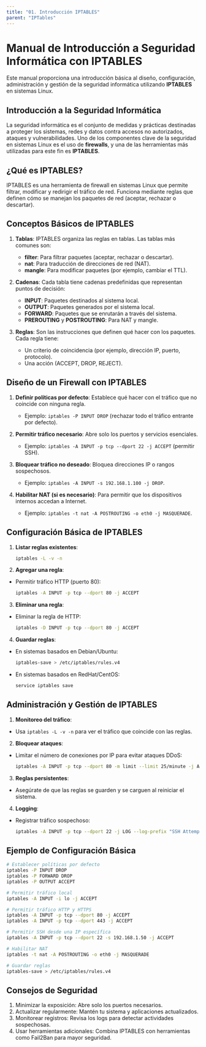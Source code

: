 ```yaml
---
title: "01. Introducción IPTABLES"
parent: "IPTables"
---
```



# Manual de Introducción a Seguridad Informática con IPTABLES

Este manual proporciona una introducción básica al diseño, configuración, administración y gestión de la seguridad informática utilizando **IPTABLES** en sistemas Linux.


## **Introducción a la Seguridad Informática**

La seguridad informática es el conjunto de medidas y prácticas destinadas a proteger los sistemas, redes y datos contra accesos no autorizados, ataques y vulnerabilidades. Uno de los componentes clave de la seguridad en sistemas Linux es el uso de **firewalls**, y una de las herramientas más utilizadas para este fin es **IPTABLES**.


## **¿Qué es IPTABLES?**

IPTABLES es una herramienta de firewall en sistemas Linux que permite filtrar, modificar y redirigir el tráfico de red. Funciona mediante reglas que definen cómo se manejan los paquetes de red (aceptar, rechazar o descartar).



## **Conceptos Básicos de IPTABLES**

1. **Tablas**: IPTABLES organiza las reglas en tablas. Las tablas más comunes son:
   - **filter**: Para filtrar paquetes (aceptar, rechazar o descartar).
   - **nat**: Para traducción de direcciones de red (NAT).
   - **mangle**: Para modificar paquetes (por ejemplo, cambiar el TTL).

2. **Cadenas**: Cada tabla tiene cadenas predefinidas que representan puntos de decisión:
   - **INPUT**: Paquetes destinados al sistema local.
   - **OUTPUT**: Paquetes generados por el sistema local.
   - **FORWARD**: Paquetes que se enrutarán a través del sistema.
   - **PREROUTING** y **POSTROUTING**: Para NAT y mangle.

3. **Reglas**: Son las instrucciones que definen qué hacer con los paquetes. Cada regla tiene:
   - Un criterio de coincidencia (por ejemplo, dirección IP, puerto, protocolo).
   - Una acción (ACCEPT, DROP, REJECT).


## **Diseño de un Firewall con IPTABLES**

1. **Definir políticas por defecto**: Establece qué hacer con el tráfico que no coincide con ninguna regla.
   - Ejemplo: `iptables -P INPUT DROP` (rechazar todo el tráfico entrante por defecto).

2. **Permitir tráfico necesario**: Abre solo los puertos y servicios esenciales.
   - Ejemplo: `iptables -A INPUT -p tcp --dport 22 -j ACCEPT` (permitir SSH).

3. **Bloquear tráfico no deseado**: Bloquea direcciones IP o rangos sospechosos.
   - Ejemplo: `iptables -A INPUT -s 192.168.1.100 -j DROP`.

4. **Habilitar NAT (si es necesario)**: Para permitir que los dispositivos internos accedan a Internet.
   - Ejemplo: `iptables -t nat -A POSTROUTING -o eth0 -j MASQUERADE`.


## **Configuración Básica de IPTABLES**

1. **Listar reglas existentes**:
    ```bash
    iptables -L -v -n
1. **Agregar una regla**:
+ Permitir tráfico HTTP (puerto 80):
    ```bash
    iptables -A INPUT -p tcp --dport 80 -j ACCEPT
3. **Eliminar una regla**:
+ Eliminar la regla de HTTP:
    ```bash
    iptables -D INPUT -p tcp --dport 80 -j ACCEPT
4. **Guardar reglas**:
+ En sistemas basados en Debian/Ubuntu:
    ```bash
    iptables-save > /etc/iptables/rules.v4
+ En sistemas basados en RedHat/CentOS:
    ```bash
    service iptables save

## **Administración y Gestión de IPTABLES**

1. **Monitoreo del tráfico**:
- Usa `iptables -L -v -n` para ver el tráfico que coincide con las reglas.

2. **Bloquear ataques**:
- Limitar el número de conexiones por IP para evitar ataques DDoS:
   ```bash
   iptables -A INPUT -p tcp --dport 80 -m limit --limit 25/minute -j ACCEPT
   ```

3. **Reglas persistentes**:
- Asegúrate de que las reglas se guarden y se carguen al reiniciar el sistema.

4. **Logging**:
- Registrar tráfico sospechoso:
   ```bash
   iptables -A INPUT -p tcp --dport 22 -j LOG --log-prefix "SSH Attempt: "
   ```

## **Ejemplo de Configuración Básica**

```bash
# Establecer políticas por defecto
iptables -P INPUT DROP
iptables -P FORWARD DROP
iptables -P OUTPUT ACCEPT

# Permitir tráfico local
iptables -A INPUT -i lo -j ACCEPT

# Permitir tráfico HTTP y HTTPS
iptables -A INPUT -p tcp --dport 80 -j ACCEPT
iptables -A INPUT -p tcp --dport 443 -j ACCEPT

# Permitir SSH desde una IP específica
iptables -A INPUT -p tcp --dport 22 -s 192.168.1.50 -j ACCEPT

# Habilitar NAT
iptables -t nat -A POSTROUTING -o eth0 -j MASQUERADE

# Guardar reglas
iptables-save > /etc/iptables/rules.v4
```

## Consejos de Seguridad

1. Minimizar la exposición: Abre solo los puertos necesarios.
2. Actualizar regularmente: Mantén tu sistema y aplicaciones actualizados.
3. Monitorear registros: Revisa los logs para detectar actividades sospechosas.
4. Usar herramientas adicionales: Combina IPTABLES con herramientas como Fail2Ban para mayor seguridad.